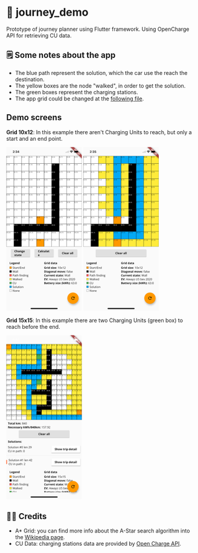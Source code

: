 # 🚗 journey_demo

Prototype of journey planner using Flutter framework. Using OpenCharge API for retrieving CU data.

## 🗒 Some notes about the app

- The blue path represent the solution, which the car use the reach the destination. 
- The yellow boxes are the node "walked", in order to get the solution.
- The green boxes represent the charging stations.
- The app grid could be changed at the [following file](https://github.com/federicoviceconti/Journey-Demo/blob/main/lib/notifier/grid_notifier.dart).

## Demo screens

**Grid 10x12**: In this example there aren't Charging Units to reach, but only a start and an end point.

<img src="https://github.com/federicoviceconti/Journey-Demo/blob/main/demo/grid_astar_start.png" alt="mockup demo app grid start" width="200">
<img src="https://github.com/federicoviceconti/Journey-Demo/blob/main/demo/grid_astar_end.png" alt="mockup demo app grid end" width="200">

**Grid 15x15**: In this example there are two Charging Units (green box) to reach before the end.

<img src="https://github.com/federicoviceconti/Journey-Demo/blob/main/demo/grid_astar_withcu.png" alt="mockup demo app with cu" width="200">

## 🙋‍♂️ Credits
- A* Grid: you can find more info about the A-Star search algorithm into the [Wikipedia page](https://en.wikipedia.org/wiki/A*_search_algorithm).
- CU Data: charging stations data are provided by [Open Charge API](https://openchargemap.org/site/develop/api).
